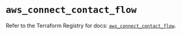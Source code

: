 # `aws_connect_contact_flow`

Refer to the Terraform Registry for docs: [`aws_connect_contact_flow`](https://registry.terraform.io/providers/hashicorp/aws/5.92.0/docs/resources/connect_contact_flow).
